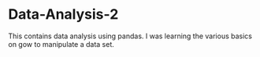 # Data-Analysis-2
This contains data analysis using pandas. I was learning the various basics on gow to manipulate a data set.

